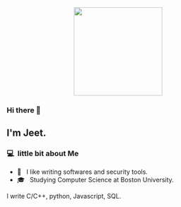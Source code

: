 <div id="header" align="center">
  <img src="https://media.giphy.com/media/hRRM9D2wGVuxOz1RmZ/giphy.gif" width="200"/>
</div>

### Hi there 👋

## I'm Jeet.

### 💻 &nbsp;little bit about Me 

- 🤔 &nbsp; I like writing softwares and security tools.
- 🎓 &nbsp; Studying Computer Science at Boston University.


I write C/C++, python, Javascript, SQL.
